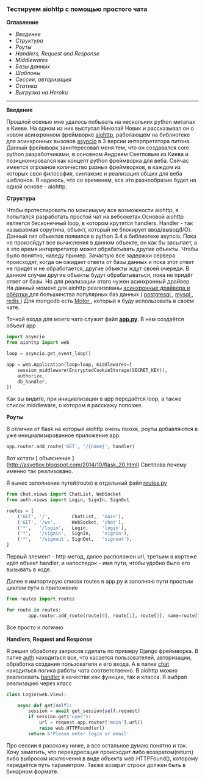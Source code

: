 ### Тестируем aiohttp с помощью простого чата
__Оглавление__
* *Введение*
* *Структура*
* *Роуты*
* *Handlers, Request and Response*
* *Middlewares*
* *Базы данных*
* *Шаблоны*
* *Сессии, авторизация*
* *Статика*
* *Выгрузка на Heroku*

---
__Введение__

Прошлой осенью мне удалось побывать на нескольких python митапах в Киеве. 
На одном из них выступал Николай Новик и рассказывал он о новом асинхронном 
фреймворке [aiohttp](http://aiohttp.readthedocs.org/en/stable/), 
работающем на библиотеке для асинхронных вызовов [asyncio](https://docs.python.org/3/library/asyncio.html) в 3 версии интерпретатора питона.
Данный фреймворк заинтересовал меня тем, что он создавался core python разработчиками, 
в основном Андреем Светловым из Киева и позиционировался как концепт python фреймворка для веба. 
Сейчас имеется огромное количество разных фреймворков, в каждом из которых своя философия, 
синтаксис и реализация общих для веба шаблонов. Я надеюсь, что со временем, все это разнообразие 
будет на одной основе - aiohttp.

__Структура__

Чтобы протестировать по максимуму все возможности aiohttp, я попытался разработать простой чат
на вебсокетах.Основой aiohttp является бесконечный loop, в котором крутятся handlers. 
Handler - так называемая сорутина, объект, который не блокирует ввод/вывод(I/O). 
Данный тип объектов появился в python 3.4 в библиотеке asyncio. Пока не произойдут все 
вычисления в данном объекте, он как бы засыпает, а в это время интерпретатор может обрабатывать 
другие объекты. Чтобы было понятно, наведу пример. Зачастую все задержки сервера происходят, 
когда он ожидает ответа от базы данных и пока этот ответ не придёт и не обработается, 
другие объекты ждут своей очереди. В данном случае другие объекты будут обрабатываться, 
пока не придёт ответ от базы. Но для реализации этого нужен асинхронный драйвер. 
На данный момент для aiohttp реализованы [ асинхронные драйвера и обёртки ]( https://github.com/aio-libs/ ) для большинства популярных баз данных ( [ postgresql ]( https://github.com/aio-libs/aiopg ), [ mysql ]( https://github.com/aio-libs/aiomysql ), [ redis ](https://github.com/aio-libs/aioredis)) 
Для mongodb есть [ Motor ]( http://motor.readthedocs.org/en/stable/ ), который я буду использовать в своём чате.

Точкой входа для моего чата служит файл [**app.py**](https://github.com/Crandel/aiohttp/blob/master/app.py). В нем создаётся объект app

```python
import asyncio
from aiohttp import web

loop = asyncio.get_event_loop()

app = web.Application(loop=loop, middlewares=[
    session_middleware(EncryptedCookieStorage(SECRET_KEY)),
    authorize,
    db_handler,
])
```
Как вы видите, при инициализации в app передаётся loop, а также список middleware, о котором я расскажу попозже.

__Роуты__

В отличии от flask на который aiohttp очень похож, роуты добавляются в уже инициализированное приложение app.
```python
app.router.add_route('GET', '/{name}', handler)
```
Вот кстати [ объяснение ] (http://asvetlov.blogspot.com/2014/10/flask_20.html) Светлова почему именно так реализовано.

Я вынес заполнение путей(route) в отдельный файл [routes.py](https://github.com/Crandel/aiohttp/blob/master/routes.py)
```python
from chat.views import ChatList, WebSocket
from auth.views import Login, SignIn, SignOut

routes = [
    ('GET', '/',        ChatList,  'main'),
    ('GET', '/ws',      WebSocket, 'chat'),
    ('*',   '/login',   Login,     'login'),
    ('*',   '/signin',  SignIn,    'signin'),
    ('*',   '/signout', SignOut,   'signout'),
]
```
Первый элемент - http метод, далее расположен url, третьим в кортеже идёт объект handler, 
и напоследок - имя пути, чтобы удобно было его вызывать в коде.

Далее я импортирую список routes в app.py и заполняю пути простым циклом пути в приложение
```python
from routes import routes

for route in routes:
        app.router.add_route(route[0], route[1], route[2], name=route[3])
```
Все просто и логично

__Handlers, Request and Response__

Я решил обработку запросов сделать по примеру Django фреймворка. В папке [auth](https://github.com/Crandel/aiohttp/tree/master/auth) находиться все, 
что касается пользователей, авторизации, обработка создания пользователя и его входа.
А в папке [chat](https://github.com/Crandel/aiohttp/tree/master/chat) находиться логика работы чата соответственно.
В aiohttp можно реализовать [handler](http://aiohttp.readthedocs.org/en/stable/web.html#handler) в качестве как функции, так и класса.
Я выбрал реализацию через класс
```python
class Login(web.View):

    async def get(self):
        session = await get_session(self.request)
        if session.get('user'):
            url = request.app.router['main'].url()
            raise web.HTTPFound(url)
        return b'Please enter login or email'
```
Про сессии я расскажу ниже, а все остальное думаю понятно и так. Хочу заметить,
что переадресация происходит либо возвратом(return) либо выбросом исключения в виде объекта
web.HTTPFound(), которому передаётся путь параметром. Также возврат строки должен быть в бинарном формате.